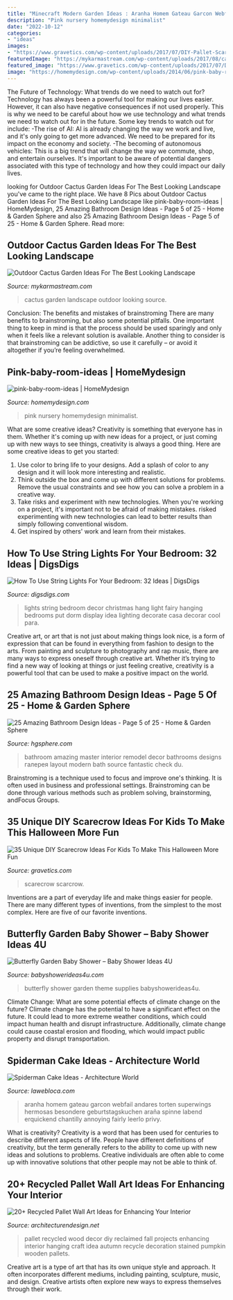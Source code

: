 ```yaml
---
title: "Minecraft Modern Garden Ideas : Aranha Homem Gateau Garcon Webfail Andares Torten Superwings Hermosas Besondere Geburtstagskuchen Araña Spinne Labend Erquickend Chantilly Annoying Fairly Leerlo Privy"
description: "Pink nursery homemydesign minimalist"
date: "2022-10-12"
categories:
- "ideas"
images:
- "https://www.gravetics.com/wp-content/uploads/2017/07/DIY-Pallet-Scarcrow.jpg"
featuredImage: "https://mykarmastream.com/wp-content/uploads/2017/08/cactus-garden-10.jpeg"
featured_image: "https://www.gravetics.com/wp-content/uploads/2017/07/DIY-Pallet-Scarcrow.jpg"
image: "https://homemydesign.com/wp-content/uploads/2014/06/pink-baby-room-ideas.jpg"
---
```



The Future of Technology: What trends do we need to watch out for?
Technology has always been a powerful tool for making our lives easier. However, it can also have negative consequences if not used properly. This is why we need to be careful about how we use technology and what trends we need to watch out for in the future. Some key trends to watch out for include: 
-The rise of AI: AI is already changing the way we work and live, and it's only going to get more advanced. We need to be prepared for its impact on the economy and society. 
-The becoming of autonomous vehicles: This is a big trend that will change the way we commute, shop, and entertain ourselves. It's important to be aware of potential dangers associated with this type of technology and how they could impact our daily lives.

	

		
looking for Outdoor Cactus Garden Ideas For The Best Looking Landscape you've came to the right place. We have 8 Pics about Outdoor Cactus Garden Ideas For The Best Looking Landscape like pink-baby-room-ideas | HomeMydesign, 25 Amazing Bathroom Design Ideas - Page 5 of 25 - Home &amp; Garden Sphere and also 25 Amazing Bathroom Design Ideas - Page 5 of 25 - Home &amp; Garden Sphere. Read more:
		
    
## Outdoor Cactus Garden Ideas For The Best Looking Landscape

<img loading=lazy src="https://mykarmastream.com/wp-content/uploads/2017/08/cactus-garden-10.jpeg" onerror="this.onerror=null;this.src='https://tse4.mm.bing.net/th?id=OIP.6nNeH__ofZESUzctsTT2WAHaLH&amp;pid=15.1';" alt="Outdoor Cactus Garden Ideas For The Best Looking Landscape">

_Source: mykarmastream.com_

>cactus garden landscape outdoor looking source. 

	

Conclusion: The benefits and mistakes of brainstroming
There are many benefits to brainstroming, but also some potential pitfalls. One important thing to keep in mind is that the process should be used sparingly and only when it feels like a relevant solution is available. Another thing to consider is that brainstroming can be addictive, so use it carefully – or avoid it altogether if you’re feeling overwhelmed.

    
## Pink-baby-room-ideas | HomeMydesign

<img loading=lazy src="https://homemydesign.com/wp-content/uploads/2014/06/pink-baby-room-ideas.jpg" onerror="this.onerror=null;this.src='https://tse4.mm.bing.net/th?id=OIP.xTCc09vqjEhCQTacAYiqHQHaLH&amp;pid=15.1';" alt="pink-baby-room-ideas | HomeMydesign">

_Source: homemydesign.com_

>pink nursery homemydesign minimalist. 

	

What are some creative ideas?
Creativity is something that everyone has in them. Whether it's coming up with new ideas for a project, or just coming up with new ways to see things, creativity is always a good thing. Here are some creative ideas to get you started: 
1) Use color to bring life to your designs. Add a splash of color to any design and it will look more interesting and realistic. 
2) Think outside the box and come up with different solutions for problems. Remove the usual constraints and see how you can solve a problem in a creative way. 
3) Take risks and experiment with new technologies. When you're working on a project, it's important not to be afraid of making mistakes. risked experimenting with new technologies can lead to better results than simply following conventional wisdom. 
4) Get inspired by others' work and learn from their mistakes.

    
## How To Use String Lights For Your Bedroom: 32 Ideas | DigsDigs

<img loading=lazy src="http://www.digsdigs.com/photos/how-to-use-string-lights-for-your-bedroom-ideas-10.jpg" onerror="this.onerror=null;this.src='https://tse4.mm.bing.net/th?id=OIP.ED06IFjvHNGaN0Pi5XwHUQHaJ3&amp;pid=15.1';" alt="How To Use String Lights For Your Bedroom: 32 Ideas | DigsDigs">

_Source: digsdigs.com_

>lights string bedroom decor christmas hang light fairy hanging bedrooms put dorm display idea lighting decorate casa decorar cool para. 

	

Creative art, or art that is not just about making things look nice, is a form of expression that can be found in everything from fashion to design to the arts. From painting and sculpture to photography and rap music, there are many ways to express oneself through creative art. Whether it’s trying to find a new way of looking at things or just feeling creative, creativity is a powerful tool that can be used to make a positive impact on the world.

    
## 25 Amazing Bathroom Design Ideas - Page 5 Of 25 - Home &amp; Garden Sphere

<img loading=lazy src="http://www.hgsphere.com/wp-content/uploads/2018/05/Bathroom-5.jpg" onerror="this.onerror=null;this.src='https://tse2.mm.bing.net/th?id=OIP.jJFoy-cKNkiUxQSHOgMzdQHaJ4&amp;pid=15.1';" alt="25 Amazing Bathroom Design Ideas - Page 5 of 25 - Home &amp; Garden Sphere">

_Source: hgsphere.com_

>bathroom amazing master interior remodel decor bathrooms designs галерея layout modern bath source fantastic check du. 

	

Brainstroming is a technique used to focus and improve one's thinking. It is often used in business and professional settings. Brainstroming can be done through various methods such as problem solving, brainstorming, andFocus Groups.

    
## 35 Unique DIY Scarecrow Ideas For Kids To Make This Halloween More Fun

<img loading=lazy src="https://www.gravetics.com/wp-content/uploads/2017/07/DIY-Pallet-Scarcrow.jpg" onerror="this.onerror=null;this.src='https://tse4.mm.bing.net/th?id=OIP.vS7fFnO4E-OkOofH3C294QHaJ4&amp;pid=15.1';" alt="35 Unique DIY Scarecrow Ideas For Kids To Make This Halloween More Fun">

_Source: gravetics.com_

>scarecrow scarcrow. 

	

Inventions are a part of everyday life and make things easier for people. There are many different types of inventions, from the simplest to the most complex. Here are five of our favorite inventions.

    
## Butterfly Garden Baby Shower – Baby Shower Ideas 4U

<img loading=lazy src="https://babyshowerideas4u.com/wp-content/uploads/2014/01/butterfly-101.jpg" onerror="this.onerror=null;this.src='https://tse4.mm.bing.net/th?id=OIP.tDHN2eph00pfln4-_RBfowHaOO&amp;pid=15.1';" alt="Butterfly Garden Baby Shower – Baby Shower Ideas 4U">

_Source: babyshowerideas4u.com_

>butterfly shower garden theme supplies babyshowerideas4u. 

	

Climate Change: What are some potential effects of climate change on the future?
Climate change has the potential to have a significant effect on the future. It could lead to more extreme weather conditions, which could impact human health and disrupt infrastructure. Additionally, climate change could cause coastal erosion and flooding, which would impact public property and disrupt transportation.

    
## Spiderman Cake Ideas - Architecture World

<img loading=lazy src="https://lawebloca.com/wp-content/uploads/2012/11/spiderman-diy-cake.jpg" onerror="this.onerror=null;this.src='https://tse4.mm.bing.net/th?id=OIP.Ealpo9CvKDaMfhFMSFKG_gHaJ4&amp;pid=15.1';" alt="Spiderman Cake Ideas - Architecture World">

_Source: lawebloca.com_

>aranha homem gateau garcon webfail andares torten superwings hermosas besondere geburtstagskuchen araña spinne labend erquickend chantilly annoying fairly leerlo privy. 

	

What is creativity?
Creativity is a word that has been used for centuries to describe different aspects of life. People have different definitions of creativity, but the term generally refers to the ability to come up with new ideas and solutions to problems. Creative individuals are often able to come up with innovative solutions that other people may not be able to think of.

    
## 20+ Recycled Pallet Wall Art Ideas For Enhancing Your Interior

<img loading=lazy src="http://cdn.architecturendesign.net/wp-content/uploads/2015/06/AD-Pallet-Wall-Art-14.jpg" onerror="this.onerror=null;this.src='https://tse1.mm.bing.net/th?id=OIP.ZEvAOThnjVQaw_KjwxcIxgHaJ4&amp;pid=15.1';" alt="20+ Recycled Pallet Wall Art Ideas for Enhancing Your Interior">

_Source: architecturendesign.net_

>pallet recycled wood decor diy reclaimed fall projects enhancing interior hanging craft idea autumn recycle decoration stained pumpkin wooden pallets. 

	

Creative art is a type of art that has its own unique style and approach. It often incorporates different mediums, including painting, sculpture, music, and design. Creative artists often explore new ways to express themselves through their work.

